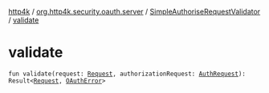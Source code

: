 [http4k](../../index.md) / [org.http4k.security.oauth.server](../index.md) / [SimpleAuthoriseRequestValidator](index.md) / [validate](./validate.md)

# validate

`fun validate(request: `[`Request`](../../org.http4k.core/-request/index.md)`, authorizationRequest: `[`AuthRequest`](../-auth-request/index.md)`): Result<`[`Request`](../../org.http4k.core/-request/index.md)`, `[`OAuthError`](../-o-auth-error/index.md)`>`